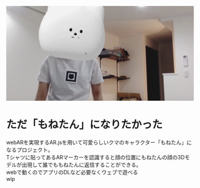 ![main](assets/img/main.jpg)
# ただ「もねたん」になりたかった

webARを実現するAR.jsを用いて可愛らしいクマのキャラクター「もねたん」になるプロジェクト。<br>
Tシャツに貼ってあるARマーカーを認識すると顔の位置にもねたんの顔の3Dモデルが出現して誰でももねたんに返信することができる。<br>
webで動くのでアプリのDLなど必要なくウェブで遊べる<br>
wip
